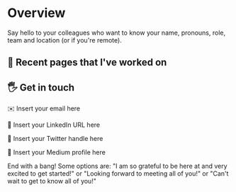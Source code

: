 # Overview

Say hello to your colleagues who want to know your name, pronouns, role, team and location (or if you're remote).

## 📄 Recent pages that I've worked on



## 🖐 Get in touch

✉️ Insert your email here

💼 Insert your LinkedIn URL here

🔗 Insert your Twitter handle here

👤 Insert your Medium profile here

End with a bang! Some options are: "I am so grateful to be here at <Insert company name> and very excited to get started!" or "Looking forward to meeting all of you!" or "Can't wait to get to know all of you!"